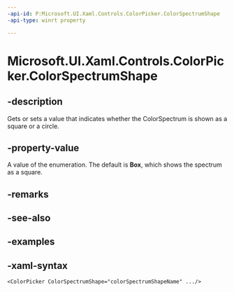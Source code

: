 ```yaml
---
-api-id: P:Microsoft.UI.Xaml.Controls.ColorPicker.ColorSpectrumShape
-api-type: winrt property

---
```

<!-- Property syntax.
public ColorSpectrumShape ColorSpectrumShape { get;  set; }
-->

# Microsoft.UI.Xaml.Controls.ColorPicker.ColorSpectrumShape


## -description

Gets or sets a value that indicates whether the ColorSpectrum is shown as a square or a circle.


## -property-value

A value of the enumeration. The default is **Box**, which shows the spectrum as a square.


## -remarks


## -see-also


## -examples


## -xaml-syntax

```xaml
<ColorPicker ColorSpectrumShape="colorSpectrumShapeName" .../>
```


